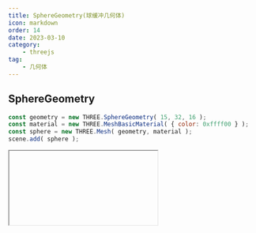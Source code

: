 ```yaml
---
title: SphereGeometry(球缓冲几何体)
icon: markdown
order: 14
date: 2023-03-10
category:
    - threejs
tag:
    - 几何体
---
```


## SphereGeometry

```js
const geometry = new THREE.SphereGeometry( 15, 32, 16 );
const material = new THREE.MeshBasicMaterial( { color: 0xffff00 } );
const sphere = new THREE.Mesh( geometry, material );
scene.add( sphere );
```

<IFrame url="https://luotainxu-demo.netlify.app/#/threejs/geometry/sphereGeometry"/>

## 构造器

### radius : Float

球体半径，默认为1

### widthSegments : Integer

水平分段数（沿着经线分段），最小值为3，默认值为32

### heightSegments : Integer

垂直分段数（沿着纬线分段），最小值为2，默认值为16

### phiStart : Float

指定水平（经线）起始角度，默认值为0

### phiLength : Float

指定水平（经线）扫描角度的大小，默认值为 Math.PI * 2

### thetaStart : Float

指定垂直（纬线）起始角度，默认值为0

### thetaLength : Float

指定垂直（纬线）扫描角度大小，默认值为 Math.PI

## 属性

共有属性请参见其基类[BufferGeometry](/threejs/几何体/BufferGeometry.md)

### .parameters

一个包含着构造函数中每个参数的对象。在对象实例化之后，对该属性的任何修改都不会改变这个几何体

## 方法

共有方法请参见其基类[BufferGeometry](/threejs/几何体/BufferGeometry.md)
